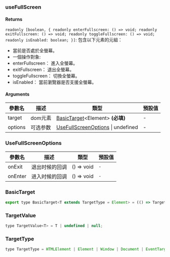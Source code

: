 ### useFullScreen

#### Returns
`readonly [boolean, { readonly enterFullscreen: () => void; readonly exitFullscreen: () => void; readonly toggleFullscreen: () => void; readonly isEnabled: boolean; }]`: 包含以下元素的元組：
- 當前是否處於全螢幕。
- 一個操作對象:
- enterFullscreen： 進入全螢幕。
- exitFullscreen： 退出全螢幕。
- toggleFullscreen： 切換全螢幕。
- isEnabled： 當前瀏覽器是否支援全螢幕。

#### Arguments
|參數名|描述|類型|預設值|
|---|---|---|---|
|target|dom元素|[BasicTarget](#BasicTarget)&lt;Element&gt;  **(必填)**|-|
|options|可选参数|[UseFullScreenOptions](#UseFullScreenOptions) \| undefined |-|

### UseFullScreenOptions

|參數名|描述|類型|預設值|
|---|---|---|---|
|onExit|退出时候的回调|() => void |`-`|
|onEnter|进入时候的回调|() => void |`-`|

### BasicTarget

```js
export type BasicTarget<T extends TargetType = Element> = (() => TargetValue<T>) | TargetValue<T> | MutableRefObject<TargetValue<T>>;
```

### TargetValue

```js
type TargetValue<T> = T | undefined | null;
```

### TargetType

```js
type TargetType = HTMLElement | Element | Window | Document | EventTarget;
```